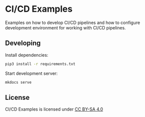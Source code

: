# CI/CD Examples

Examples on how to develop CI/CD pipelines and how to configure development environment for working with CI/CD pipelines.

## Developing

Install dependencies:

```sh
pip3 install -r requirements.txt
```

Start development server:

```sh
mkdocs serve
```

## License

CI/CD Examples is licensed under
<a href="https://creativecommons.org/licenses/by-sa/4.0/" target="_blank" rel="license noopener noreferrer">CC BY-SA 4.0</a>
